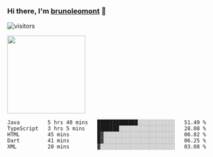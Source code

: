 ### Hi there, I'm [brunoleomont](https://www.linkedin.com/in/brunoleomont/) 👋

![visitors](https://visitor-badge.glitch.me/badge?page_id=page.id)

<img height="180em" src="https://github-readme-stats.vercel.app/api?username=brunoleomont&show_icons=true&hide_border=true&&count_private=true&include_all_commits=true" />

<!--START_SECTION:waka-->
```text
Java         5 hrs 40 mins   █████████████░░░░░░░░░░░░   51.49 % 
TypeScript   3 hrs 5 mins    ███████░░░░░░░░░░░░░░░░░░   28.08 % 
HTML         45 mins         █▓░░░░░░░░░░░░░░░░░░░░░░░   06.82 % 
Dart         41 mins         █▓░░░░░░░░░░░░░░░░░░░░░░░   06.25 % 
XML          20 mins         ▓░░░░░░░░░░░░░░░░░░░░░░░░   03.08 % 
```
<!--END_SECTION:waka-->

<!--
**brunoleomont/brunoleomont** is a ✨ _special_ ✨ repository because its `README.md` (this file) appears on your GitHub profile.

Here are some ideas to get you started:

- 🔭 I’m currently working on ...
- 🌱 I’m currently learning ...
- 👯 I’m looking to collaborate on ...
- 🤔 I’m looking for help with ...
- 💬 Ask me about ...
- 📫 How to reach me: ...
- 😄 Pronouns: ...
- ⚡ Fun fact: ...
-->
